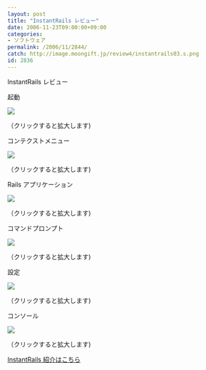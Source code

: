 ```yaml
---
layout: post
title: "InstantRails レビュー"
date: 2006-11-23T09:00:00+09:00
categories:
- ソフトウェア
permalink: /2006/11/2844/
catch: http://image.moongift.jp/review4/instantrails03.s.png
id: 2836
---
```

InstantRails レビュー  
<!--more-->

起動

  

[![](http://image.moongift.jp/review4/instantrails01.s.png)](http://image.moongift.jp/review4/instantrails01.png)  
  
（クリックすると拡大します)

  

コンテクストメニュー

  

[![](http://image.moongift.jp/review4/instantrails06.s.png)](http://image.moongift.jp/review4/instantrails06.png)  
  
（クリックすると拡大します)

  

Rails アプリケーション

  

[![](http://image.moongift.jp/review4/instantrails02.s.png)](http://image.moongift.jp/review4/instantrails02.png)  
  
（クリックすると拡大します)

  

コマンドプロンプト

  

[![](http://image.moongift.jp/review4/instantrails03.s.png)](http://image.moongift.jp/review4/instantrails03.png)  
  
（クリックすると拡大します)

  

設定

  

[![](http://image.moongift.jp/review4/instantrails04.s.png)](http://image.moongift.jp/review4/instantrails04.png)  
  
（クリックすると拡大します)

  

コンソール

  

[![](http://image.moongift.jp/review4/instantrails05.s.png)](http://image.moongift.jp/review4/instantrails05.png)  
  
（クリックすると拡大します)

  

[InstantRails 紹介はこちら](http://oss.moongift.jp/intro/i-2843.html)

